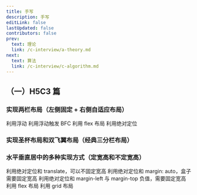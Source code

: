 ```yaml
---
title: 手写
description: 手写
editLink: false
lastUpdated: false
contributors: false
prev:
  text: 理论
  link: /c-interview/a-theory.md
next:
  text: 算法
  link: /c-interview/c-algorithm.md
---
```


## （一）H5C3 篇

### 实现两栏布局（左侧固定 + 右侧自适应布局）

利用浮动
利用浮动触发 BFC
利用 flex 布局
利用绝对定位

### 实现圣杯布局和双飞翼布局（经典三分栏布局）

### 水平垂直居中的多种实现方式（定宽高和不定宽高）

利用绝对定位和 translate，可以不固定宽高
利用绝对定位和 margin: auto，盒子需要固定宽高
利用绝对定位和 margin-left 与 margin-top 负值，需要固定宽高
利用 flex 布局
利用 grid 布局
